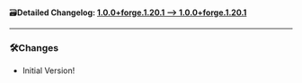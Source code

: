 🗃️**Detailed Changelog: [1.0.0+forge.1.20.1 --> 1.0.0+forge.1.20.1](https://github.com/UltimatChamp/ModpackUtils/compare/1.0.0+forge.1.20.1...1.0.0+forge.1.20.1)**

<hr>

### 🛠️Changes

- Initial Version!
